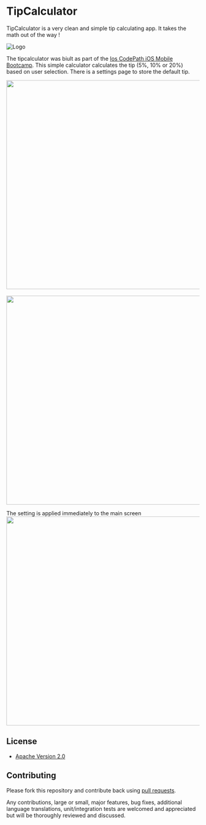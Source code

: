 # TipCalculator

TipCalculator is a very clean and simple tip calculating app. It takes the math out of the way ! 

![Logo](http://i.imgur.com/7wJxVvN)

The tipcalculator was biult as part of the [Ios CodePath iOS Mobile Bootcamp](http://thecodepath.com/iosbootcamp). This simple calculator calculates the tip (5%, 10% or 20%) based on user selection. There is a settings page to store the default tip.

<img src="http://i.imgur.com/7wJxVvN.png" height="545" />
&nbsp;&nbsp;
<img src="http://imgur.com/EezsnjN.png" height="545" />

The setting is applied immediately to the main screen
<img src="http://imgur.com/PTm8o8N.png" height="545" />


## License

* [Apache Version 2.0](http://www.apache.org/licenses/LICENSE-2.0.html)

## Contributing

Please fork this repository and contribute back using
[pull requests](https://github.com/8indaas/TipCalculator/pulls).

Any contributions, large or small, major features, bug fixes, additional
language translations, unit/integration tests are welcomed and appreciated
but will be thoroughly reviewed and discussed.